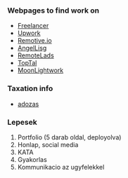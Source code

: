 ### Webpages to find work on

- [Freelancer](https://www.freelancer.com/work/projects/?funnel=true#)
- [Upwork](https://www.upwork.com/)
- [Remotive.io](https://remotive.io/)
- [AngelLisg](https://angel.co/)
- [RemoteLads](https://remoteleads.io/)
- [TopTal](https://www.toptal.com/)
- [MoonLightwork](https://www.moonlightwork.com/)

### Taxation info
- [adozas](https://www.jogiforum.hu/forum/23/43440)

### Lepesek

1. Portfolio (5 darab oldal, deployolva)
2. Honlap, social media
3. KATA
4. Gyakorlas
5. Kommunikacio az ugyfelekkel
